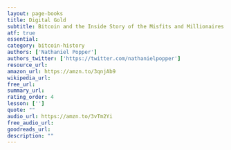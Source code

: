 ```yaml
---
layout: page-books
title: Digital Gold
subtitle: Bitcoin and the Inside Story of the Misfits and Millionaires Trying to Reinvent Money
atf: true
essential: 
category: bitcoin-history
authors: ['Nathaniel Popper']
authors_twitter: ['https://twitter.com/nathanielpopper']
resource_url: 
amazon_url: https://amzn.to/3qnjAb9
wikipedia_url: 
free_url: 
summary_url: 
rating_order: 4
lesson: ['']
quote: ""
audio_url: https://amzn.to/3vTm2Yi
free_audio_url: 
goodreads_url: 
description: ""
---
```

